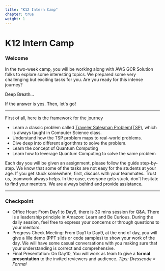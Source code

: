 ```yaml
---
title: "K12 Intern Camp"
chapter: true
weight: 1
---
```


# K12 Intern Camp

### Welcome

In the two-week camp, you will be working along with AWS GCR Solution folks to explore some interesting topics. We prepared some very challenging but exciting tasks for you. Are you ready for this intense journey? 

Deep Breath...

If the answer is yes. Then, let's go!

----

First of all, here is the framework for the journey

- Learn a classic problem called [Traveler Salesman Problem(TSP)](https://en.wikipedia.org/wiki/Travelling_salesman_problem), which is always taught in Computer Science class.
- Understand how the TSP problem maps to real-world problems. 
- Dive deep into different algorithms to solve the problem.
- Learn the concept of Quantum Computing
- Learn how to leverage Quantum Computing to solve the same problem

Each day you will be given an assignment, please follow the guide step-by-step. We know that some of the tasks are not easy for the students at your age. If you get stuck somewhere, first, discuss with your teammates. Trust us, teamwork always helps. In the case, everyone gets stuck, don't hesitate to find your mentors. We are always behind and provide assistance. 


---

### Checkpoint
- Office Hour: From Day1 to Day9, there is 30 mins session for Q&A. There is a leadership principle in Amazon: Learn and Be Curious. During the daily session, feel free to express your concerns or through questions to your mentors. 
- Pregress Check Meeting: From Day1 to Day9, at the end of day, you will give a lille demo (PPT slids or code samples) to show your work of the day. We will have some casual conversations with you making sure that your understanding is correct and comprehensive. 
- Final Presentation: On Day10, You will work as team to give a **formal presentation** to the invited reviewers and audience. *Tips: Dresscode = Formal*

